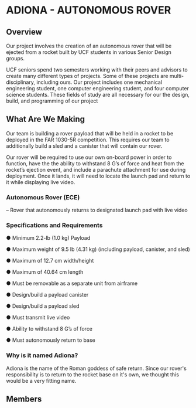 # ADIONA - AUTONOMOUS ROVER

## Overview

Our project involves the creation of an autonomous rover that will be ejected from a rocket built by UCF students in various Senior Design groups. 

UCF seniors spend two semesters working with their peers and advisors to create many different types of projects. Some of these projects are multi-disciplinary, including ours. Our project includes one mechanical engineering student, one computer engineering student, and four computer science students. These fields of study are all necessary for our the design, build, and programming of our project

## What Are We Making

Our team is building a rover payload that will be held in a rocket to be deployed in the FAR 1030-5R competition. This requires our team to additionally build a sled and a canister that will contain our rover. 

Our rover will be required to use our own on-board power in order to function, have the the ability to withstand 8 G’s of force and heat from the rocket’s ejection event, and include a parachute attachment for use during deployment. Once it lands, it will need to locate the launch pad and return to it while displaying live video.

### Autonomous Rover (ECE)

– Rover that autonomously returns to designated launch pad with live
video

### Specifications and Requirements 

● Minimum 2.2-lb (1.0 kg) Payload

● Maximum weight of 9.5 lb (4.31 kg) (including payload, canister, and sled) 

● Maximum of 12.7 cm width/height

● Maximum of 40.64 cm length  

● Must be removable as a separate unit from airframe 

● Design/build a payload canister 

● Design/build a payload sled 

● Must transmit live video 

● Ability to withstand 8 G’s of force 

● Must autonomously return to base

### Why is it named Adiona? 

Adiona is the name of the Roman goddess of safe return. Since our rover's responsibility is to return to the rocket base on it's own, we thought this would be a very fitting name.

## Members
